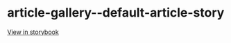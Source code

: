 # article-gallery--default-article-story

[View in storybook](https://raw.githack.com/Independent-Digital-News-and-Media-Ltd/standard-pwamp-sb/PR-307-sb/index.html?path=/story/article-gallery--default-article-story)